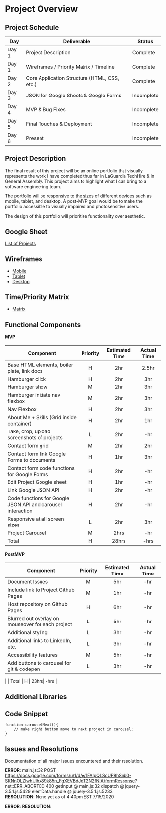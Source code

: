 # Project Overview

## Project Schedule

|  Day | Deliverable | Status
|---|---| ---|
|Day 1| Project Description | Complete
|Day 1| Wireframes / Priority Matrix / Timeline | Complete
|Day 2| Core Application Structure (HTML, CSS, etc.) | Complete
|Day 3| JSON for Google Sheets & Google Forms | Incomplete
|Day 4| MVP & Bug Fixes | Incomplete
|Day 5| Final Touches & Deployment | Incomplete
|Day 6| Present | Incomplete

## Project Description

The final result of this project will be an online portfolio that visually represents the work I have completed thus far in LaGuardia TechHire & in General Assembly. This project aims to highlight what I can bring to a software engineering team.

The portfolio will be responsive to the sizes of different devices such as mobile, tablet, and desktop. A post-MVP goal would be to make the portfolio accessible to visually impaired and photosensitive users. 

The design of this portfolio will prioritize functionality over aesthetic.

## Google Sheet

[List of Projects](https://docs.google.com/spreadsheets/d/1v0yf6zxlbSb8PPZuobogwbGayo1YENtTIlDNMftcpUE/edit?usp=sharing)

## Wireframes

- [Mobile](https://res.cloudinary.com/dd3nkph31/image/upload/v1594617227/IMG_2780_ztjbuh.jpg)
- [Tablet](https://res.cloudinary.com/dd3nkph31/image/upload/v1594617227/IMG_2781_uwlwlj.jpg)
- [Desktop](https://res.cloudinary.com/dd3nkph31/image/upload/v1594617227/IMG_2782_e5s0cv.jpg)

## Time/Priority Matrix 

- [Matrix](https://res.cloudinary.com/dd3nkph31/image/upload/v1594617227/IMG_2783_kmzaub.jpg)

## Functional Components

#### MVP

| Component | Priority | Estimated Time | Actual Time |
| --- | :---: | :---: | :---: | 
| Base HTML elements, boiler plate, link docs | H | 2hr | 2.5hr |
| Hamburger click | H | 2hr | 3hr |
| Hamburger show | M | 2hr | 3hr |
| Hamburger initiate nav flexbox | M | 2hr | 3hr |
| Nav Flexbox | H | 2hr | 3hr | 
| About Me + Skills (Grid inside container) | H | 2hr | 1hr |
| Take, crop, upload screenshots of projects | L | 2hr | -hr |
| Contact form grid | M | 2hr | 2hr |
| Contact form link Google Forms to documents | H | 1hr | 3hr |
| Contact form code functions for Google Forms | H | 2hr | -hr |
| Edit Project Google sheet | H | 1hr | -hr |
| Link Google JSON API | H | 2hr | -hr |
| Code functions for Google JSON API and carousel interaction | H | 2hr | -hr |
| Responsive at all screen sizes | L | 2hr | 3hr |
| Project Carousel | M | 2hrs | -hr |
| Total | H | 28hrs| -hrs | 


#### PostMVP 

| Component | Priority | Estimated Time | Actual Time |
| --- | :---: |  :---: | :---: | 
| Document Issues | M | 5hr | -hr |
| Include link to Project Github Pages | M | 1hr | -hr |
| Host repository on Github Pages | H | 6hr | -hr |
| Blurred out overlay on mouseover for each project | L | 5hr | -hr |
| Additional styling | L | 3hr | -hr |
| Additional links to LinkedIn, etc. | L | 3hr | -hr |
| Accessibility features | M | 5hr | -hr |
| Add buttons to carousel for git & codepen | L | 3hr | -hr |
| 
| Total | H | 23hrs| -hrs | 

## Additional Libraries

## Code Snippet

```
function carouselNext(){
    // make right button move to next project in carousel;
}
```

## Issues and Resolutions

Documentation of all major issues encountered and their resolution.

**ERROR**: 
main.js:32 POST https://docs.google.com/forms/u/1/d/e/1FAIpQLScUP8hSnb0-SKNnOLZlwhUlhx89k85n_FgXEVBdJdT2N2fNIA/formResponse? net::ERR_ABORTED 400
getInput	@	main.js:32
dispatch	@	jquery-3.5.1.js:5429
elemData.handle	@	jquery-3.5.1.js:5233                                
**RESOLUTION**: None yet as of 4:40pm EST 7/15/2020

**ERROR**: 
**RESOLUTION**: 